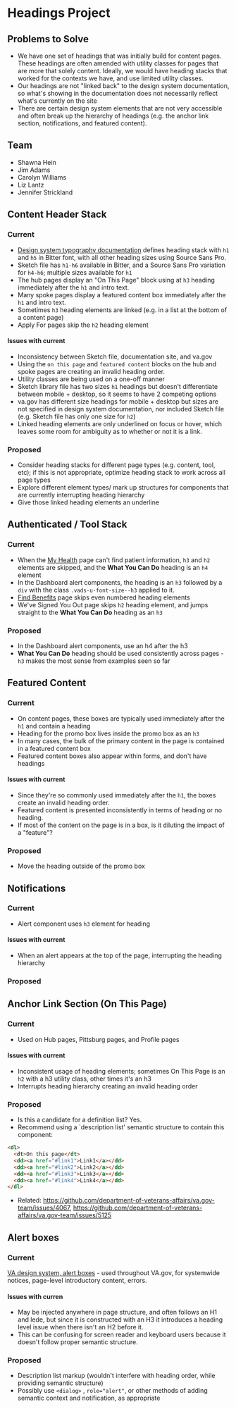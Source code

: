 # Headings Project
## Problems to Solve
* We have one set of headings that was initially build for content pages. These headings are often amended with utility classes for pages that are more that solely content. Ideally, we would have heading stacks that worked for the contexts we have, and use limited utility classes.
* Our headings are not "linked back" to the design system documentation, so what's showing in the documentation does not necessarily reflect what's currently on the site
* There are certain design system elements that are not very accessible and often break up the hierarchy of headings (e.g. the anchor link section, notifications, and featured content).  

## Team
* Shawna Hein
* Jim Adams
* Carolyn Williams
* Liz Lantz
* Jennifer Strickland

## Content Header Stack
### Current
* [Design system typography documentation](https://design.va.gov/design/typography) defines heading stack with `h1` and `h5` in Bitter font, with all other heading sizes using Source Sans Pro.  
* Sketch file has `h1-h6` available in Bitter, and a Source Sans Pro variation for `h4-h6`; multiple sizes available for `h1` 
* The hub pages display an "On This Page" block using at `h3` heading immediately after the `h1` and intro text.
* Many spoke pages display a featured content box immediately after the `h1` and intro text.
* Sometimes `h3` heading elements are linked (e.g. in a list at the bottom of a content page)
* Apply For pages skip the `h2` heading element
#### Issues with current
* Inconsistency between Sketch file, documentation site, and va.gov
* Using the `on this page` and `featured content` blocks on the hub and spoke pages are creating an invalid heading order.
* Utility classes are being used on a one-off manner 
* Sketch library file has two sizes `h1` headings but doesn't differentiate between mobile + desktop, so it seems to have 2 competing options
* va.gov has different size headings for mobile + desktop but sizes are not specified in design system documentation, nor included Sketch file (e.g. Sketch file has only one size for `h2`)
* Linked heading elements are only underlined on focus or hover, which leaves some room for ambiguity as to whether or not it is a link.
### Proposed
* Consider heading stacks for different page types (e.g. content, tool, etc); if this is not appropriate, optimize heading stack to work across all page types
* Explore different element types/ mark up structures for components that are currently interrupting heading hierarchy
* Give those linked heading elements an underline

## Authenticated / Tool Stack
### Current

* When the [My Health](https://staging.va.gov/health-care/my-health-account-validation/error/needs-va-patient) page can't find patient information, `h3` and `h2` elements are skipped, and the **What You Can Do** heading is an `h4` element
* In the Dashboard alert components, the heading is an `h3` followed by a `div` with the class `.vads-u-font-size--h3` applied to it.
* [Find Benefits](https://staging.va.gov/my-va/find-benefits) page skips even numbered heading elements
* We've Signed You Out page skips `h2` heading element, and jumps straight to the **What You Can Do** heading as an `h3`

### Proposed
* In the Dashboard alert components, use an h4 after the h3
* **What You Can Do** heading should be used consistently across pages - `h3` makes the most sense from examples seen so far

## Featured Content
### Current
* On content pages, these boxes are typically used immediately after the `h1` and contain a heading
* Heading for the promo box lives inside the promo box as an `h3`
* In many cases, the bulk of the primary content in the page is contained in a featured content box
* Featured content boxes also appear within forms, and don't have headings
#### Issues with current
* Since they're so commonly used immediately after the `h1`, the boxes create an invalid heading order.
* Featured content is presented inconsistently in terms of heading or no heading.
* If most of the content on the page is in a box, is it diluting the impact of a "feature"?
### Proposed
* Move the heading outside of the promo box

## Notifications
### Current
* Alert component uses `h3` element for heading

#### Issues with current
* When an alert appears at the top of the page, interrupting the heading hierarchy

### Proposed

## Anchor Link Section (On This Page)
### Current
* Used on Hub pages, Pittsburg pages, and Profile pages
#### Issues with current
* Inconsistent usage of heading elements; sometimes On This Page is an `h2` with a h3 utility class, other times it's an h3
* Interrupts heading hierarchy creating an invalid heading order
### Proposed
* Is this a candidate for a definition list? Yes.
* Recommend using a `description list' semantic structure to contain this component:
```html
<dl>
  <dt>On this page</dt>
  <dd><a href="#link1">Link1</a></dd>
  <dd><a href="#link2">Link2</a></dd>
  <dd><a href="#link3">Link3</a></dd>
  <dd><a href="#link4">Link4</a></dd>
</dl>
```
* Related: https://github.com/department-of-veterans-affairs/va.gov-team/issues/4067, https://github.com/department-of-veterans-affairs/va.gov-team/issues/5125

## Alert boxes

### Current
[VA design system, alert boxes](https://design.va.gov/components/alertboxes) - used throughout VA.gov, for systemwide notices, page-level introductory content, errors.

#### Issues with curren
* May be injected anywhere in page structure, and often follows an H1 and lede, but since it is constructed with an H3 it introduces a heading level issue when there isn't an H2 before it.
* This can be confusing for screen reader and keyboard users because it doesn't follow proper semantic structure.

### Proposed
* Description list markup (wouldn't interfere with heading order, while providing semantic structure)
* Possibly use `<dialog>` , `role="alert"`, or other methods of adding semantic context and notification, as appropriate
